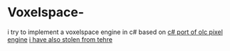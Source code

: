 # Voxelspace-
i try to implement a voxelspace engine in c# based on  [c# port of olc pixel engine](https://github.com/DevChrome/Pixel-Engine)
[i have also stolen from tehre](https://github.com/cookgreen/VoxelSpaceSharp)

